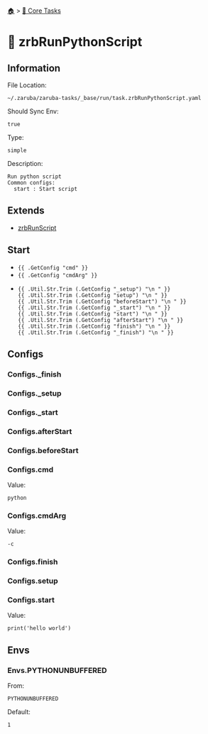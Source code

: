 <!--startTocHeader-->
[🏠](../README.md) > [🥝 Core Tasks](README.md)
# 🐍 zrbRunPythonScript
<!--endTocHeader-->

## Information

File Location:

    ~/.zaruba/zaruba-tasks/_base/run/task.zrbRunPythonScript.yaml

Should Sync Env:

    true

Type:

    simple

Description:

    Run python script
    Common configs:
      start : Start script



## Extends

* [zrbRunScript](zrb-run-script.md)


## Start

* `{{ .GetConfig "cmd" }}`
* `{{ .GetConfig "cmdArg" }}`
*
    ```
    {{ .Util.Str.Trim (.GetConfig "_setup") "\n " }}
    {{ .Util.Str.Trim (.GetConfig "setup") "\n " }}
    {{ .Util.Str.Trim (.GetConfig "beforeStart") "\n " }}
    {{ .Util.Str.Trim (.GetConfig "_start") "\n " }}
    {{ .Util.Str.Trim (.GetConfig "start") "\n " }}
    {{ .Util.Str.Trim (.GetConfig "afterStart") "\n " }}
    {{ .Util.Str.Trim (.GetConfig "finish") "\n " }}
    {{ .Util.Str.Trim (.GetConfig "_finish") "\n " }}

    ```


## Configs


### Configs._finish


### Configs._setup


### Configs._start


### Configs.afterStart


### Configs.beforeStart


### Configs.cmd

Value:

    python


### Configs.cmdArg

Value:

    -c


### Configs.finish


### Configs.setup


### Configs.start

Value:

    print('hello world')


## Envs


### Envs.PYTHONUNBUFFERED

From:

    PYTHONUNBUFFERED

Default:

    1
<!--startTocSubtopic-->

<!--endTocSubtopic-->